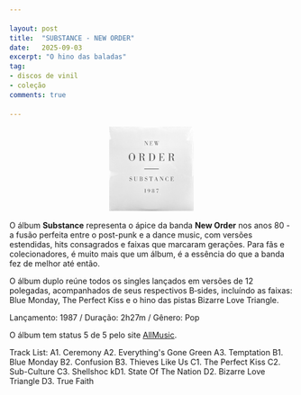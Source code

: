 ```yaml
---

layout: post
title:  "SUBSTANCE - NEW ORDER"
date:   2025-09-03
excerpt: "O hino das baladas"
tag:
- discos de vinil
- coleção
comments: true

---
```

<p align="center">
<img src="https://raw.githubusercontent.com/marcelocamera/marcelocamera.github.io/refs/heads/master/assets/img/neworder-substance.jpg" width="150" height="150">
</p>

O álbum **Substance** representa o ápice da banda **New Order** nos anos 80 - a fusão perfeita entre o post-punk e a dance music, com versões estendidas, hits consagrados e faixas que marcaram gerações. Para fãs e colecionadores, é muito mais que um álbum, é a essência do que a banda fez de melhor até então.

O álbum duplo reúne todos os singles lançados em versões de 12 polegadas, acompanhados de seus respectivos B‑sides, incluíndo as faixas: Blue Monday, The Perfect Kiss e o hino das pistas Bizarre Love Triangle.

Lançamento: 1987 / Duração: 2h27m / Gênero: Pop

O álbum tem status 5 de 5 pelo site [AllMusic](https://www.allmusic.com/album/substance-mw0000191190).

Track List:
A1. Ceremony
A2. Everything's Gone Green
A3. Temptation
B1. Blue Monday
B2. Confusion
B3. Thieves Like Us
C1. The Perfect Kiss
C2. Sub-Culture
C3. Shellshoc
kD1. State Of The Nation
D2. Bizarre Love Triangle
D3. True Faith